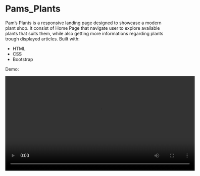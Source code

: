 # Pams_Plants
Pam’s Plants is a responsive landing page designed to showcase a modern plant shop. It consist of Home Page that navigate user to explore available plants that suits them, while also getting more informations regarding plants trough displayed articles.
Built with: 
- HTML
- CSS
- Bootstrap

Demo:

<video src="landing page.mp4" controls width="600"></video>



